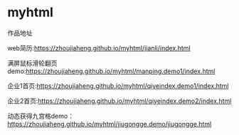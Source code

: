 # myhtml
作品地址

web简历:https://zhoujiaheng.github.io/myhtml/jianli/index.html

满屏鼠标滑轮翻页demo:https://zhoujiaheng.github.io/myhtml/manping.demo1/index.html

企业1首页:https://zhoujiaheng.github.io/myhtml/qiyeindex.demo1/index.html

企业2首页:https://zhoujiaheng.github.io/myhtml/qiyeindex.demo2/index.html

动态获得九宫格demo：https://zhoujiaheng.github.io/myhtml/jiugongge.demo/jiugongge.html


